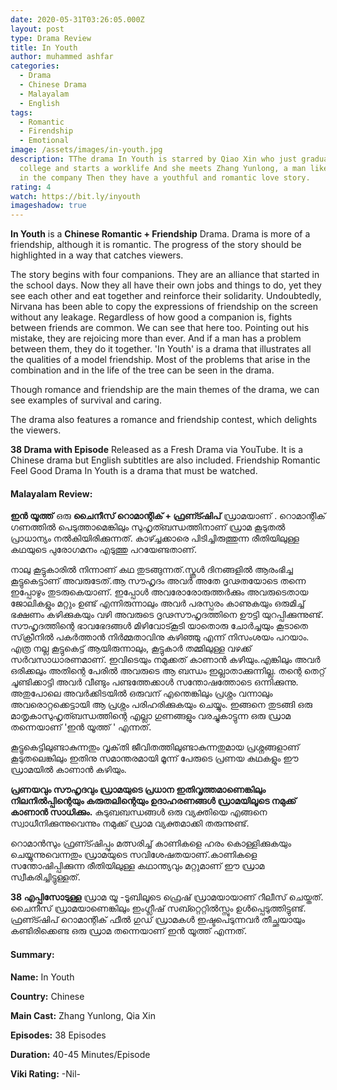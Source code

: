 ```yaml
---
date: 2020-05-31T03:26:05.000Z
layout: post
type: Drama Review
title: In Youth
author: muhammed ashfar
categories:
  - Drama
  - Chinese Drama
  - Malayalam
  - English
tags:
  - Romantic
  - Firendship
  - Emotional
image: /assets/images/in-youth.jpg
description: TThe drama In Youth is starred by Qiao Xin who just graduates from
  college and starts a worklife And she meets Zhang Yunlong, a man like a god,
  in the company Then they have a youthful and romantic love story.
rating: 4
watch: https://bit.ly/inyouth
imageshadow: true
---
```

 **In Youth**  is a  **Chinese Romantic + Friendship**  Drama. Drama is more of a friendship, although it is romantic. The progress of the story should be highlighted in a way that catches viewers.

The story begins with four companions. They are an alliance that started in the school days. Now they all have their own jobs and things to do, yet they see each other and eat together and reinforce their solidarity. Undoubtedly, Nirvana has been able to copy the expressions of friendship on the screen without any leakage. Regardless of how good a companion is, fights between friends are common. We can see that here too. Pointing out his mistake, they are rejoicing more than ever. And if a man has a problem between them, they do it together. 'In Youth' is a drama that illustrates all the qualities of a model friendship. Most of the problems that arise in the combination and in the life of the tree can be seen in the drama.

Though romance and friendship are the main themes of the drama, we can see examples of survival and caring.

The drama also features a romance and friendship contest, which delights the viewers.

 **38 Drama with Episode**  Released as a Fresh Drama via YouTube. It is a Chinese drama but English subtitles are also included. Friendship Romantic Feel Good Drama In Youth is a drama that must be watched.

#### Malayalam Review:

**ഇൻ യൂത്ത്** ഒരു **ചൈനീസ് റൊമാന്റിക് + ഫ്രണ്ട്ഷിപ്** ഡ്രാമയാണ് . റൊമാന്റിക് ഗണത്തിൽ പെടുത്താമെങ്കിലും സുഹൃത്ബന്ധത്തിനാണ് ഡ്രാമ കൂടുതൽ പ്രാധാന്യം നൽകിയിരിക്കുന്നത്. കാഴ്ച്ചക്കാരെ പിടിച്ചിരുത്തുന്ന രീതിയിലുള്ള കഥയുടെ പുരോഗമനം എടുത്തു പറയേണ്ടതാണ്.

നാലു കൂട്ടുകാരിൽ നിന്നാണ് കഥ തുടങ്ങുന്നത്.സ്കൂൾ ദിനങ്ങളിൽ ആരംഭിച്ച കൂട്ടുകെട്ടാണ് അവരുടേത്.ആ സൗഹൃദം അവർ അതേ ദൃഢതയോടെ തന്നെ ഇപ്പോഴും തുടരുകെയാണ്. ഇപ്പോൾ അവരോരോരുത്തർക്കും അവരുടെതായ ജോലികളും മറ്റും ഉണ്ട് എന്നിരുന്നാലും അവർ പരസ്പരം കാണുകയും ഒരുമിച്ച് ഭക്ഷണം കഴിക്കുകയും വഴി അവരുടെ ദൃഢസൗഹൃദത്തിനെ ഊട്ടി യുറപ്പിക്കുന്നുണ്ട്. സൗഹൃദത്തിന്റെ ഭാവഭേദങ്ങൾ മിഴിവോട്കൂടി യാതൊരു ചോർച്ചയും കൂടാതെ സ്‌ക്രീനിൽ പകർത്താൻ നിർമ്മതാവിനു കഴിഞ്ഞു എന്ന് നിസംശയം പറയാം. എത്ര നല്ല കൂട്ടുകെട്ട് ആയിരുന്നാലും, കൂട്ടുകാർ തമ്മിലുള്ള വഴക്ക് സർവസാധാരണമാണ്. ഇവിടെയും നമുക്കത് കാണാൻ കഴിയും.എങ്കിലും അവർ ഒരിക്കലും അതിന്റെ പേരിൽ അവരുടെ ആ ബന്ധം ഇല്ലാതാക്കുന്നില്ല. തന്റെ തെറ്റ് ചൂണ്ടിക്കാട്ടി അവർ വീണ്ടും പണ്ടത്തേക്കാൾ സന്തോഷത്തോടെ ഒന്നിക്കുന്നു. അതുപോലെ അവർക്കിടയിൽ ഒരുവന് എന്തെങ്കിലും പ്രശ്നം വന്നാലും അവരൊറ്റക്കെട്ടായി ആ പ്രശ്നം പരിഹരിക്കുകയും ചെയ്യും. ഇങ്ങനെ തുടങ്ങി ഒരു മാതൃകാസുഹൃത്ബന്ധത്തിന്റെ എല്ലാ ഗുണങ്ങളും വരച്ചുകാട്ടുന്ന ഒരു ഡ്രാമ തന്നെയാണ് 'ഇൻ യൂത്ത് ' എന്നത്.

കൂട്ടുകെട്ടിലുണ്ടാകുന്നതും വൃക്‌തി ജീവിതത്തിലുണ്ടാകുന്നതുമായ പ്രശ്നങ്ങളാണ് കൂടുതലെങ്കിലും ഇതിനു സമാന്തരമായി മൂന്ന് പേരുടെ പ്രണയ കഥകളും ഈ ഡ്രാമയിൽ കാണാൻ കഴിയും.

**പ്രണയവും സൗഹൃദവും ഡ്രാമയുടെ പ്രധാന ഇതിവൃത്തമാണെങ്കിലും നിലനിൽപ്പിന്റെയും കരുതലിന്റെയും ഉദാഹരണങ്ങൾ ഡ്രാമയിലൂടെ നമുക്ക് കാണാൻ സാധിക്കും.** കുടുബബന്ധങ്ങൾ ഒരു വ്യക്തിയെ എങ്ങനെ സ്വാധീനിക്കുന്നുവെന്നും നമുക്ക് ഡ്രാമ വ്യക്തമാക്കി തരുന്നുണ്ട്.

റൊമാൻസും ഫ്രണ്ട്ഷിപ്പും മത്സരിച്ച് കാണികളെ ഹരം കൊള്ളിക്കുകയും ചെയ്യുന്നുവെന്നതും ഡ്രാമയുടെ സവിശേഷതയാണ്.കാണികളെ സന്തോഷിപ്പിക്കുന്ന രീതിയിലുള്ള കഥാന്ത്യവും മറ്റുമാണ് ഈ ഡ്രാമ സ്വീകരിച്ചിട്ടുള്ളത്.

**38 എപ്പിസോടുള്ള** ഡ്രാമ യൂ -ടൂബിലൂടെ ഫ്രെഷ് ഡ്രാമയായാണ് റീലീസ് ചെയ്തത്. ചൈനീസ് ഡ്രാമയാണെങ്കിലും ഇംഗ്ലീഷ് സബ്റ്റെറ്റിൽസ്സും ഉൾപ്പെടുത്തിട്ടുണ്ട്. ഫ്രണ്ട്ഷിപ് റൊമാന്റിക് ഫീൽ ഗുഡ് ഡ്രാമകൾ ഇഷ്ടപെടുന്നവർ തീച്ഛയായും കണ്ടിരിക്കെണ്ട ഒരു ഡ്രാമ തന്നെയാണ് ഇൻ യൂത്ത് എന്നത്.

#### Summary:

**Name:** In Youth

**Country:**  Chinese

**Main Cast:** Zhang Yunlong, Qia Xin

**Episodes:** 38 Episodes

**Duration:** 40-45 Minutes/Episode

**Viki Rating:** -Nil-
